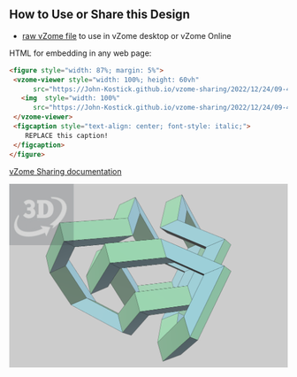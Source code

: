 
## How to Use or Share this Design

 - [raw vZome file](<https://raw.githubusercontent.com/John-Kostick/vzome-sharing/main/2022/12/24/09-48-33-Trefoil-Knot-2/Trefoil-Knot-2.vZome>) to use in vZome desktop or vZome Online
 
 HTML for embedding in any web page:
 ```html
<figure style="width: 87%; margin: 5%">
  <vzome-viewer style="width: 100%; height: 60vh"
       src="https://John-Kostick.github.io/vzome-sharing/2022/12/24/09-48-33-Trefoil-Knot-2/Trefoil-Knot-2.vZome" >
    <img  style="width: 100%"
       src="https://John-Kostick.github.io/vzome-sharing/2022/12/24/09-48-33-Trefoil-Knot-2/Trefoil-Knot-2.png" >
  </vzome-viewer>
  <figcaption style="text-align: center; font-style: italic;">
     REPLACE this caption!
  </figcaption>
</figure>
 ```

[vZome Sharing documentation](https://vzome.github.io/vzome/sharing.html#how-it-works)

![Image](<Trefoil-Knot-2.png>)

